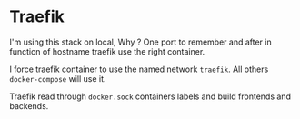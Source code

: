 # Traefik
I'm using this stack on local, Why ?
One port to remember and after in function of hostname traefik use the right container.

I force traefik container to use the named network `traefik`. All others `docker-compose` will use it.

Traefik read through `docker.sock` containers labels and build frontends and backends. 
